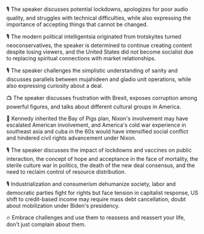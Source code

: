 🎙 The speaker discusses potential lockdowns, apologizes for poor audio quality, and struggles with technical difficulties, while also expressing the importance of accepting things that cannot be changed.

🎙 The modern political intelligentsia originated from trotskyites turned neoconservatives, the speaker is determined to continue creating content despite losing viewers, and the United States did not become socialist due to replacing spiritual connections with market relationships.

🎙 The speaker challenges the simplistic understanding of sanity and discusses parallels between mujahideen and gladio unit operations, while also expressing curiosity about a deal.

📺 The speaker discusses frustration with Brexit, exposes corruption among powerful figures, and talks about different cultural groups in America.

📰 Kennedy inherited the Bay of Pigs plan, Nixon's involvement may have escalated American involvement, and America's cold war experience in southeast asia and cuba in the 60s would have intensified social conflict and hindered civil rights advancement under Nixon.

🎙 The speaker discusses the impact of lockdowns and vaccines on public interaction, the concept of hope and acceptance in the face of mortality, the sterile culture war in politics, the death of the new deal consensus, and the need to reclaim control of resource distribution.

🎙️ Industrialization and consumerism dehumanize society, labor and democratic parties fight for rights but face tension in capitalist response, US shift to credit-based income may require mass debt cancellation, doubt about mobilization under Biden's presidency.

🔥 Embrace challenges and use them to reassess and reassert your life, don't just complain about them.

